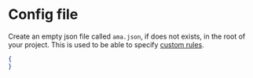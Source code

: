 # Config file

Create an empty json file called `ama.json`, if does not exists, in the root of your project. This is used to be able to specify [custom rules](/docs/guidelines/).

```json title="ama.json"
{
}
```